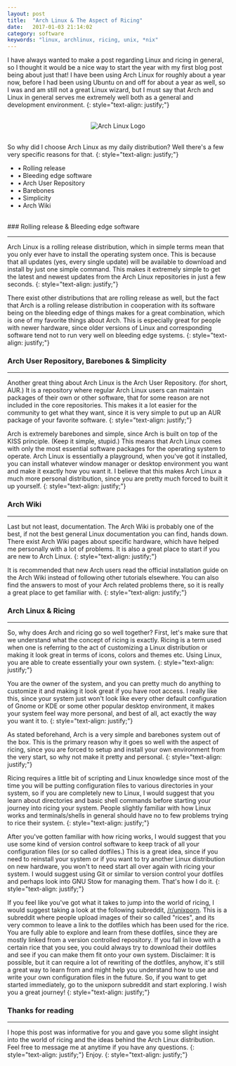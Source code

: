 ```yaml
---
layout: post
title:  "Arch Linux & The Aspect of Ricing"
date:   2017-01-03 21:14:02
category: software
keywords: "linux, archlinux, ricing, unix, *nix"
---
```


I have always wanted to make a post regarding Linux and ricing in general, so I thought it would be a nice way to start the year with my first blog post being about just that!
I have been using Arch Linux for roughly about a year now, before I had been using Ubuntu on and off for about a year as well, so I was and am still not a great Linux wizard, 
but I must say that Arch and Linux in general serves me extremely well both as a general and development environment.
{: style="text-align: justify;"}

<br/>
<center><img src="/assets/img/arch_logo.png" alt="Arch Linux Logo"></center>
<br/>

So why did I choose Arch Linux as my daily distribution? Well there's a few very specific reasons for that.
{: style="text-align: justify;"}

- ▪ Rolling release
- ▪ Bleeding edge software
- ▪ Arch User Repository
- ▪ Barebones
- ▪ Simplicity
- ▪ Arch Wiki

<br/>
### Rolling release & Bleeding edge software
<hr>
Arch Linux is a rolling release distribution, which in simple terms mean that you only ever have to install the operating system once. This is because that all updates
(yes, every single update) will be available to download and install by just one simple command. This makes it extremely simple to get the latest and newest updates from the
Arch Linux repositories in just a few seconds.
{: style="text-align: justify;"}

There exist other distributions that are rolling release as well, but the fact that Arch is a rolling release distribution in cooperation with its software being on the bleeding edge
of things makes for a great combination, which is one of my favorite things about Arch. This is especially great for people with newer hardware, since older versions of Linux and corresponding software tend not to run very well on bleeding edge systems.
{: style="text-align: justify;"}
<br/>
### Arch User Repository, Barebones & Simplicity
<hr>
Another great thing about Arch Linux is the Arch User Repository. (for short, AUR.) It is a repository where regular Arch Linux users can maintain packages of their own or other software, that for some reason are not included in the core repositories. This makes it a lot easier for the community to get what they want, since it is very simple to put up an AUR package of your favorite software.
{: style="text-align: justify;"}

Arch is extremely barebones and simple, since Arch is built on top of the KISS principle. (Keep it simple, stupid.) This means that Arch Linux comes with only the most essential software packages
for the operating system to operate. Arch Linux is essentially a playground, when you've got it installed, you can install whatever window manager or desktop environment you want and make it exactly how you want it.
I believe that this makes Arch Linux a much more personal distribution, since you are pretty much forced to built it up yourself.
{: style="text-align: justify;"}
<br/>
### Arch Wiki
<hr>
Last but not least, documentation. The Arch Wiki is probably one of the best, if not the best general Linux documentation you can find, hands down.
There exist Arch Wiki pages about specific hardware, which have helped me personally with a lot of problems. It is also a great place to start if you are new to Arch Linux.
{: style="text-align: justify;"}

It is recommended that new Arch users read the official installation guide on the Arch Wiki instead of following other tutorials elsewhere. 
You can also find the answers to most of your Arch related problems there, so it is really a great place to get familiar with.
{: style="text-align: justify;"}
<br/>
### Arch Linux & Ricing
<hr>
So, why does Arch and ricing go so well together? First, let's make sure that we understand what the concept of ricing is exactly.
Ricing is a term used when one is referring to the act of customizing a Linux distribution or making it look great in terms of icons, colors and themes etc. 
Using Linux, you are able to create essentially your own system.
{: style="text-align: justify;"}

You are the owner of the system, and you can pretty much do anything to customize it and making it look great if you have root access. 
I really like this, since your system just won't look like every other default configuration of Gnome or KDE or some other popular desktop environment, 
it makes your system feel way more personal, and best of all, act exactly the way you want it to.
{: style="text-align: justify;"}

As stated beforehand, Arch is a very simple and barebones system out of the box. This is the primary reason why it goes so well with the aspect of ricing, 
since you are forced to setup and install your own environment from the very start, so why not make it pretty and personal.
{: style="text-align: justify;"}

Ricing requires a little bit of scripting and Linux knowledge since most of the time you will be putting configuration files to various directories in your system,
so if you are completely new to Linux, I would suggest that you learn about directories and basic shell commands before starting your journey into ricing your system.
People slightly familiar with how Linux works and terminals/shells in general should have no to few problems trying to rice their system.
{: style="text-align: justify;"}

After you've gotten familiar with how ricing works, I would suggest that you use some kind of version control software to keep track of all your configuration files 
(or so called dotfiles.) This is a great idea, since if you need to reinstall your system or if you want to try another Linux distribution on new hardware, 
you won't to need start all over again with ricing your system. I would suggest using Git or similar to version control your dotfiles and perhaps 
look into GNU Stow for managing them. That's how I do it.
{: style="text-align: justify;"}

If you feel like you've got what it takes to jump into the world of ricing, I would suggest taking a look at the following subreddit, <a href="https://reddit.com/r/unixporn" target="_blank">/r/unixporn</a>. This is a subreddit where people upload images of their so called "rices", and its very common to leave a link to the dotfiles which has been used for the rice. You are fully able to explore and learn from these dotfiles, since they are mostly linked from a version controlled repository. If you fall in love with a 
certain rice that you see, you could always try to download their dotfiles and see if you can make them fit onto your own system. Disclaimer: It is possible, but it can
require a lot of rewriting of the dotfiles, anyhow, it's still a great way to learn from and might help you understand how to use and write your own configuration
files in the future. So, if you want to get started immediately, go to the unixporn subreddit and start exploring. I wish you a great journey!
{: style="text-align: justify;"}
<br/>
### Thanks for reading
<hr>
I hope this post was informative for you and gave you some slight insight into the world of ricing and the ideas behind the Arch Linux distribution.
Feel free to message me at anytime if you have any questions.
{: style="text-align: justify;"}
Enjoy.
{: style="text-align: justify;"}
